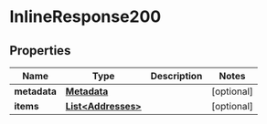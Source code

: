# InlineResponse200

## Properties
Name | Type | Description | Notes
------------ | ------------- | ------------- | -------------
**metadata** | [**Metadata**](Metadata.md) |  |  [optional]
**items** | [**List&lt;Addresses&gt;**](Addresses.md) |  |  [optional]
